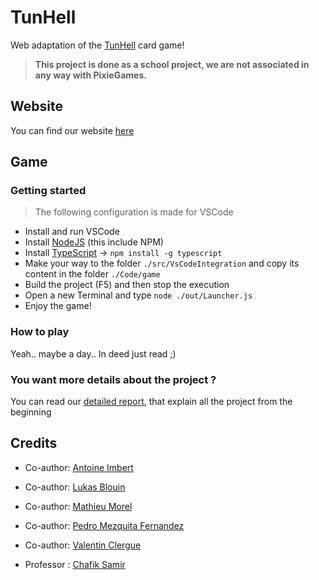 # TunHell

Web adaptation of the [TunHell](https://www.kickstarter.com/projects/1655335494/tunhell) card game!

> **This project is done as a school project, we are not associated in any way with PixieGames.**

## Website

You can find our website [here](https://tunhell.w4.websr.fr)

## Game

### Getting started

> The following configuration is made for VSCode

- Install and run VSCode
- Install [NodeJS](https://nodejs.org/en/download/) (this include NPM)
- Install [TypeScript](https://www.typescriptlang.org) -> `npm install -g typescript`
- Make your way to the folder `./src/VsCodeIntegration` and copy its content in the folder `./Code/game`
- Build the project (F5) and then stop the execution
- Open a new Terminal and type `node ./out/Launcher.js`
- Enjoy the game!


### How to play

Yeah.. maybe a day..
In deed just read ;)

### You want more details about the project ?
You can read our [detailed report](https://github.com/Kibahor/TunHell/blob/main/doc/rapport/Rapport%20TunHell.pdf), that explain all the project from the beginning 

## Credits

- Co-author: [Antoine Imbert](https://github.com/AntoineBBR)
- Co-author: [Lukas Blouin](https://github.com/Kibahor)
- Co-author: [Mathieu Morel](https://github.com/Morel-Mathieu)
- Co-author: [Pedro Mezquita Fernandez](https://github.com/PedroMezquita)
- Co-author: [Valentin Clergue](https://github.com/HandyS11)
  
- Professor : [Chafik Samir]()
